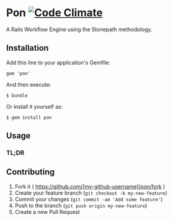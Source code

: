 # Pon [![Code Climate](https://codeclimate.com/github/10beat/pon/badges/gpa.svg)](https://codeclimate.com/github/10beat/pon)

A Rails Workflow Engine using the Stonepath methodology.

## Installation

Add this line to your application's Gemfile:

    gem 'pon'

And then execute:

    $ bundle

Or install it yourself as:

    $ gem install pon

## Usage

### TL;DR

## Contributing

1. Fork it ( https://github.com/[my-github-username]/pon/fork )
2. Create your feature branch (`git checkout -b my-new-feature`)
3. Commit your changes (`git commit -am 'Add some feature'`)
4. Push to the branch (`git push origin my-new-feature`)
5. Create a new Pull Request
